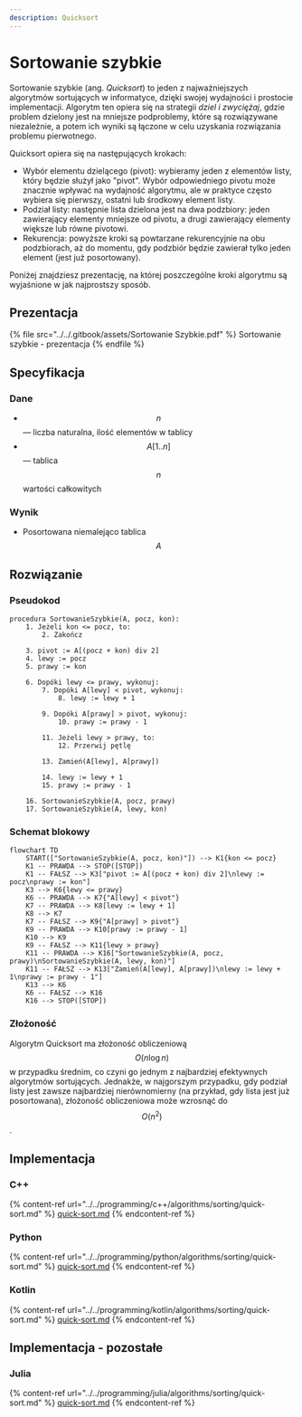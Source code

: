 ```yaml
---
description: Quicksort
---
```


# Sortowanie szybkie

Sortowanie szybkie (ang. *Quicksort*) to jeden z najważniejszych algorytmów sortujących w informatyce, dzięki swojej wydajności i prostocie implementacji. Algorytm ten opiera się na strategii *dziel i zwyciężaj*, gdzie problem dzielony jest na mniejsze podproblemy, które są rozwiązywane niezależnie, a potem ich wyniki są łączone w celu uzyskania rozwiązania problemu pierwotnego.

Quicksort opiera się na następujących krokach:

- Wybór elementu dzielącego (pivot): wybieramy jeden z elementów listy, który będzie służył jako "pivot". Wybór odpowiedniego pivotu może znacznie wpływać na wydajność algorytmu, ale w praktyce często wybiera się pierwszy, ostatni lub środkowy element listy.
- Podział listy: następnie lista dzielona jest na dwa podzbiory: jeden zawierający elementy mniejsze od pivotu, a drugi zawierający elementy większe lub równe pivotowi.
- Rekurencja: powyższe kroki są powtarzane rekurencyjnie na obu podzbiorach, aż do momentu, gdy podzbiór będzie zawierał tylko jeden element (jest już posortowany).

Poniżej znajdziesz prezentację, na której poszczególne kroki algorytmu są wyjaśnione w jak najprostszy sposób.

## Prezentacja

{% file src="../../.gitbook/assets/Sortowanie Szybkie.pdf" %}
Sortowanie szybkie - prezentacja
{% endfile %}

## Specyfikacja

### Dane

* $$n$$ — liczba naturalna, ilość elementów w tablicy
* $$A[1..n]$$ — tablica $$n$$ wartości całkowitych

### Wynik

* Posortowana niemalejąco tablica $$A$$

## Rozwiązanie

### Pseudokod

```
procedura SortowanieSzybkie(A, pocz, kon):
    1. Jeżeli kon <= pocz, to:
        2. Zakończ

    3. pivot := A[(pocz + kon) div 2]
    4. lewy := pocz
    5. prawy := kon
    
    6. Dopóki lewy <= prawy, wykonuj:
        7. Dopóki A[lewy] < pivot, wykonuj:
            8. lewy := lewy + 1

        9. Dopóki A[prawy] > pivot, wykonuj:
            10. prawy := prawy - 1

        11. Jeżeli lewy > prawy, to:
            12. Przerwij pętlę

        13. Zamień(A[lewy], A[prawy])

        14. lewy := lewy + 1
        15. prawy := prawy - 1

    16. SortowanieSzybkie(A, pocz, prawy)
    17. SortowanieSzybkie(A, lewy, kon)
```

### Schemat blokowy

```mermaid
flowchart TD
    START(["SortowanieSzybkie(A, pocz, kon)"]) --> K1{kon <= pocz}
    K1 -- PRAWDA --> STOP([STOP])
    K1 -- FAŁSZ --> K3["pivot := A[(pocz + kon) div 2]\nlewy := pocz\nprawy := kon"]
    K3 --> K6{lewy <= prawy}
    K6 -- PRAWDA --> K7{"A[lewy] < pivot"}
    K7 -- PRAWDA --> K8[lewy := lewy + 1]
    K8 --> K7
    K7 -- FAŁSZ --> K9{"A[prawy] > pivot"}
    K9 -- PRAWDA --> K10[prawy := prawy - 1]
    K10 --> K9
    K9 -- FAŁSZ --> K11{lewy > prawy}
    K11 -- PRAWDA --> K16["SortowanieSzybkie(A, pocz, prawy)\nSortowanieSzybkie(A, lewy, kon)"]
    K11 -- FAŁSZ --> K13["Zamień(A[lewy], A[prawy])\nlewy := lewy + 1\nprawy := prawy - 1"]
    K13 --> K6
    K6 -- FAŁSZ --> K16
    K16 --> STOP([STOP])
```

### Złożoność

Algorytm Quicksort ma złożoność obliczeniową $$O(n\log{n})$$ w przypadku średnim, co czyni go jednym z najbardziej efektywnych algorytmów sortujących. Jednakże, w najgorszym przypadku, gdy podział listy jest zawsze najbardziej nierównomierny (na przykład, gdy lista jest już posortowana), złożoność obliczeniowa może wzrosnąć do $$O(n^2)$$.

## Implementacja

### C++

{% content-ref url="../../programming/c++/algorithms/sorting/quick-sort.md" %}
[quick-sort.md](../../programming/c++/algorithms/sorting/quick-sort.md)
{% endcontent-ref %}

### Python

{% content-ref url="../../programming/python/algorithms/sorting/quick-sort.md" %}
[quick-sort.md](../../programming/python/algorithms/sorting/quick-sort.md)
{% endcontent-ref %}

### Kotlin

{% content-ref url="../../programming/kotlin/algorithms/sorting/quick-sort.md" %}
[quick-sort.md](../../programming/kotlin/algorithms/sorting/quick-sort.md)
{% endcontent-ref %}

## Implementacja - pozostałe

### Julia

{% content-ref url="../../programming/julia/algorithms/sorting/quick-sort.md" %}
[quick-sort.md](../../programming/julia/algorithms/sorting/quick-sort.md)
{% endcontent-ref %}
